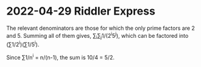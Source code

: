 2022-04-29 Riddler Express
==========================
The relevant denominators are those for which the only prime factors are
2 and 5.  Summing all of them gives,
∑<sub>i</sub>∑<sub>j</sub>1/(2<sup>i</sup>5<sup>j</sup>), which can be factored
into (∑1/2<sup>i</sup>)(∑1/5<sup>i</sup>).

Since ∑1/n<sup>i</sup> = n/(n-1), the sum is 10/4 = 5/2.
